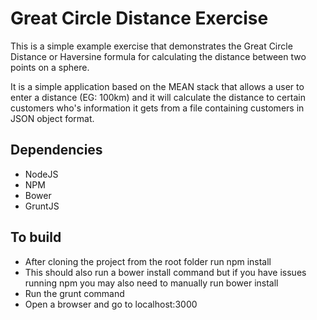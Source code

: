 # Great Circle Distance Exercise

This is a simple example exercise that demonstrates the Great Circle Distance or Haversine formula for calculating the distance between two points on a sphere.

It is a simple application based on the MEAN stack that allows a user to enter a distance (EG: 100km) and it will calculate the distance to certain customers who's information it gets from a file
containing customers in JSON object format.

## Dependencies

* NodeJS
* NPM
* Bower
* GruntJS

## To build

* After cloning the project from the root folder run npm install
* This should also run a bower install command but if you have issues running npm you may also need to manually run bower install
* Run the grunt command
* Open a browser and go to localhost:3000